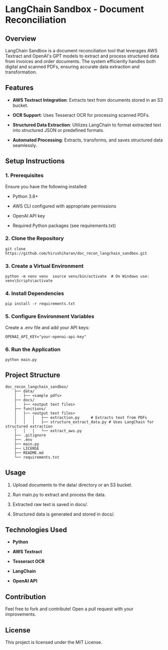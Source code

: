 LangChain Sandbox - Document Reconciliation
===========================================

Overview
--------

LangChain Sandbox is a document reconciliation tool that leverages AWS Textract and OpenAI's GPT models to extract and process structured data from invoices and order documents. The system efficiently handles both digital and scanned PDFs, ensuring accurate data extraction and transformation.

Features
--------

*   **AWS Textract Integration**: Extracts text from documents stored in an S3 bucket.
    
*   **OCR Support**: Uses Tesseract OCR for processing scanned PDFs.
    
*   **Structured Data Extraction**: Utilizes LangChain to format extracted text into structured JSON or predefined formats.
    
*   **Automated Processing**: Extracts, transforms, and saves structured data seamlessly.
    

Setup Instructions
------------------

### 1\. Prerequisites

Ensure you have the following installed:

*   Python 3.8+
    
*   AWS CLI configured with appropriate permissions
    
*   OpenAI API key
    
*   Required Python packages (see requirements.txt)
    

### 2\. Clone the Repository

`git clone https://github.com/hirushiharan/doc_recon_langchain_sandbox.git`

### 3\. Create a Virtual Environment

`python -m venv venv  source venv/bin/activate  # On Windows use: venv\Scripts\activate`

### 4\. Install Dependencies

`pip install -r requirements.txt`

### 5\. Configure Environment Variables

Create a .env file and add your API keys:

`OPENAI_API_KEY="your-openai-api-key"`

### 6\. Run the Application

`python main.py`

Project Structure
-----------------
    doc_recon_langchain_sandbox/
        ├── data/
        │   ├── <sample pdfs>
        ├── docs/
        │   ├── <output text files>
        ├── functions/
        │   ├── <output text files>
        │   │   │   ├── extraction.py     # Extracts text from PDFs
        │   │   │   ├── structure_extract_data.py # Uses LangChain for structured extraction
        │   │   │   └── extract_aws.py
        ├── .gitignore
        ├── .env
        ├── main.py
        ├── LICENSE
        ├── README.md
        └── requirements.txt

Usage
-----

1.  Upload documents to the data/ directory or an S3 bucket.
    
2.  Run main.py to extract and process the data.
    
3.  Extracted raw text is saved in docs/.
    
4.  Structured data is generated and stored in docs/.
    

Technologies Used
-----------------

*   **Python**
    
*   **AWS Textract**
    
*   **Tesseract OCR**
    
*   **LangChain**
    
*   **OpenAI API**
    

Contribution
------------

Feel free to fork and contribute! Open a pull request with your improvements.

License
-------

This project is licensed under the MIT License.